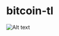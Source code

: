 # bitcoin-tl
<img
  src="/images/bitcoin_tl_project_schema.png"
  alt="Alt text"
  title="Optional title"
  style="margin: 0 auto; max-width: 300px">
